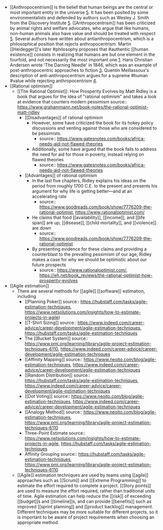 - [[Anthropocentrism]] is the belief that human beings are the central or most important entity in the universe [5](https://en.wikipedia.org/wiki/Anthropocentrism). It has been posited by some environmentalists and defended by authors such as Wesley J. Smith from the Discovery Institute [5](https://en.wikipedia.org/wiki/Anthropocentrism). [[Anthropocentrism]] has been criticized by animal rights and welfare advocates, who argue that like humans, non-human animals also have value and should be treated with respect [5](https://en.wikipedia.org/wiki/Anthropocentrism). Several authors have written about antianthropocentrism, which is a philosophical position that rejects anthropocentrism. Martin [[Heidegger]]'s later #philosophy proposes that #authentic [[human existence]] consists in realizing that humans are but one element in the fourfold, and not necessarily the most important one [1](https://core.ac.uk/download/pdf/19144978.pdf). Hans Christian Andersen wrote 'The Darning Needle' in 1846, which was an example of post-anthropocentric approaches to fiction [3](https://www.jstor.org/stable/10.3366/j.ctv1c29st4). Quentin Meillassoux's description of anti-anthropocentrism argues for a supreme #human #value while rejecting anthropocentrism [4](https://edinburgh.universitypressscholarship.com/view/10.3366/edinburgh/9781474414739.001.0001/upso-9781474414739-chapter-003).
- [[Rational optimism]]
	- [[The Rational Optimist]]: How Prosperity Evolves by Matt Ridley is a book that argues for the idea of "rational optimism" and takes a look at evidence that counters modern pessimism 
	  source:: https://www.grahammann.net/book-notes/the-rational-optimist-matt-ridley
		- [[Disadvantages]] of rational optimism
			- However, some have criticized the book for its hokey policy discussions and venting against those who are considered to be pessimists.
				- source:: https://www.gatesnotes.com/books/africa-needs-aid-not-flawed-theories
			- Additionally, some have argued that the book fails to address the need for aid for those in poverty, instead relying on flawed theories
				- source:: https://www.gatesnotes.com/books/africa-needs-aid-not-flawed-theories
		- [[Advantages]] of rational optimism
			- In the last five chapters, Ridley explains his ideas on the period from roughly 1700 C.E. to the present and presents his argument for why life is getting better—and at an accelerating rate
				- source:: https://www.goodreads.com/book/show/7776209-the-rational-optimist, https://www.rationaloptimist.com/
			- He claims that food [[availability]], [[income]], and [[life span]] are up; [[disease]], [[child mortality]], and [[violence]] are down
				- source:: https://www.goodreads.com/book/show/7776209-the-rational-optimist
			- By presenting evidence for these claims and providing a counterblast to the prevailing pessimism of our age, Ridley makes a case for why we should be optimistic about our future prospects
				- source:: https://www.rationaloptimist.com/, https://eh.net/book_reviews/the-rational-optimist-how-prosperity-evolves
- [[Agile estimation]]
	- There are several methods for [[agile]] [[software]] estimation, including
		- [[Planning Poker]]
		  source:: https://hubstaff.com/tasks/agile-estimation-techniques, https://www.netsolutions.com/insights/how-to-estimate-projects-in-agile)
		- [[T-Shirt Sizing]]
		  source:: https://www.indeed.com/career-advice/career-development/agile-estimation-techniques, https://hubstaff.com/tasks/agile-estimation-techniques
		- The [[Bucket System]]
		  source:: https://www.pmi.org/learning/library/agile-project-estimation-techniques-6110, https://www.indeed.com/career-advice/career-development/agile-estimation-techniques
		- [[Affinity Mapping]]
		  source:: https://www.neoito.com/blog/agile-estimation-techniques, https://www.indeed.com/career-advice/career-development/agile-estimation-techniques
		- [[Random Distribution]]
		  source:: https://hubstaff.com/tasks/agile-estimation-techniques, https://www.indeed.com/career-advice/career-development/agile-estimation-techniques
		- [[Dot Voting]]
		  source:: https://www.neoito.com/blog/agile-estimation-techniques, https://www.indeed.com/career-advice/career-development/agile-estimation-techniques
		- [[Analogy Method]]
		  source:: https://www.neoito.com/blog/agile-estimation-techniques, https://www.pmi.org/learning/library/agile-project-estimation-techniques-6110
		- Three-Point Estimate
		  source:: https://www.netsolutions.com/insights/how-to-estimate-projects-in-agile, https://hubstaff.com/tasks/agile-estimation-techniques
		- Affinity Grouping
		  source:: https://hubstaff.com/tasks/agile-estimation-techniques, https://www.pmi.org/learning/library/agile-project-estimation-techniques-6110
	- [[Agile]] estimation techniques are used by teams using [[agile]] approaches such as [[Scrum]] and [[Extreme Programming]] to estimate the effort required to complete a project. [[Story points]] are used to measure the effort required, rather than traditional units of time. Agile estimation can help reduce the [[risk]] of exceeding [[budget]]s and [[timeline]]s, and can provide [[benefits]] such as improved [[sprint planning]] and [[product backlog]] management. Different techniques may be more suitable for different projects, so it is important to be aware of project requirements when choosing an appropriate method.